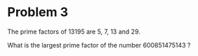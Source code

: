 <h1>Problem 3</h1>

The prime factors of 13195 are 5, 7, 13 and 29.

What is the largest prime factor of the number 600851475143 ?

